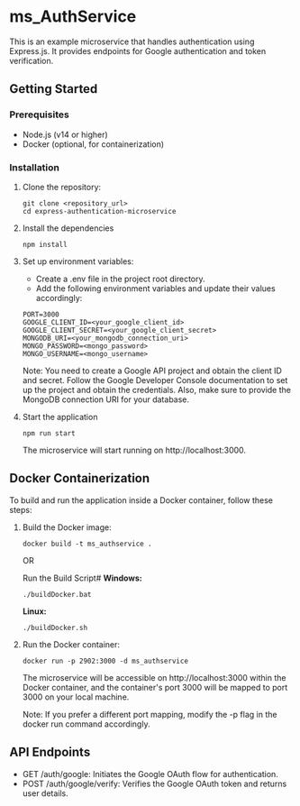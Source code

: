 # ms_AuthService

This is an example microservice that handles authentication using Express.js. It provides endpoints for Google authentication and token verification.

## Getting Started

### Prerequisites

- Node.js (v14 or higher)
- Docker (optional, for containerization)

### Installation

1. Clone the repository:

    ```
    git clone <repository_url>
    cd express-authentication-microservice
    ```
2. Install the dependencies
    ```
    npm install
    ```

3. Set up environment variables:
    - Create a .env file in the project root directory.
    - Add the following environment variables and update their values accordingly:
    ```env
    PORT=3000
    GOOGLE_CLIENT_ID=<your_google_client_id>
    GOOGLE_CLIENT_SECRET=<your_google_client_secret>
    MONGODB_URI=<your_mongodb_connection_uri>
    MONGO_PASSWORD=<mongo_password>
    MONGO_USERNAME=<mongo_username>
    ```
    Note: You need to create a Google API project and obtain the client ID and secret. Follow the Google Developer Console documentation to set up the project and obtain the credentials. Also, make sure to provide the MongoDB connection URI for your database.

4. Start the application
    ```
    npm run start
    ```
    The microservice will start running on http://localhost:3000.

## Docker Containerization
To build and run the application inside a Docker container, follow these steps:
1. Build the Docker image:
    ```
    docker build -t ms_authservice .
    ```

    OR

    Run the Build Script#
    **Windows:**
    ```
    ./buildDocker.bat
    ```

    **Linux:**
    ```
    ./buildDocker.sh
    ```

2. Run the Docker container:
    ```
    docker run -p 2902:3000 -d ms_authservice
    ```
    The microservice will be accessible on http://localhost:3000 within the Docker container, and the container's port 3000 will be mapped to port 3000 on your local machine.

    Note: If you prefer a different port mapping, modify the -p flag in the docker run command accordingly.

## API Endpoints
- GET /auth/google: Initiates the Google OAuth flow for authentication.
- POST /auth/google/verify: Verifies the Google OAuth token and returns user details.